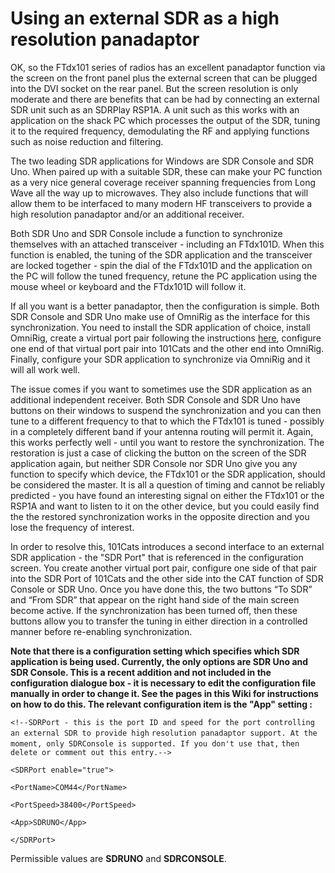# Using an external SDR as a high resolution panadaptor

OK, so the FTdx101 series of radios has an excellent panadaptor function via the screen on the front panel plus the external screen that can be plugged into the DVI socket on the rear panel. But the screen resolution is only moderate and there are benefits that can be had by connecting an external SDR unit such as an SDRPlay RSP1A. A unit such as this works with an application on the shack PC which processes the output of the SDR, tuning it to the required frequency, demodulating the RF and applying functions such as noise reduction and filtering.

The two leading SDR applications for Windows are SDR Console and SDR Uno. When paired up with a suitable SDR, these can make your PC function as a very nice general coverage receiver spanning frequencies from Long Wave all the way up to microwaves. They also include functions that will allow them to be interfaced to many modern HF transceivers to provide a high resolution panadaptor and/or an additional receiver. 

Both SDR Uno and SDR Console include a function to synchronize themselves with an attached transceiver - including an FTdx101D. When this function is enabled, the tuning of the SDR application and the transceiver are locked together - spin the dial of the FTdx101D and the application on the PC will follow the tuned frequency, retune the PC application using the mouse wheel or keyboard and the FTdx101D will follow it. 

If all you want is a better panadaptor, then the configuration is simple. Both SDR Console and SDR Uno make use of OmniRig as the interface for this synchronization. You need to install the SDR application of choice, install OmniRig, create a virtual port pair following the instructions [here](https://github.com/martinbradford/101Cats/wiki/Integrating-with-third%E2%80%90party-applications.), configure one end of that virtual port pair into 101Cats and the other end into OmniRig. Finally, configure your SDR application to synchronize via OmniRig and it will all work well.

The issue comes if you want to sometimes use the SDR application as an additional independent receiver. Both SDR Console and SDR Uno have buttons on their windows to suspend the synchronization and you can then tune to a different frequency to that to which the FTdx101 is tuned - possibly in a completely different band if your antenna routing will permit it. Again, this works perfectly well - until you want to restore the synchronization. The restoration is just a case of clicking the button on the screen of the SDR application again, but neither SDR Console nor SDR Uno give you any function to specify which device, the FTdx101 or the SDR application, should be considered the master. It is all a question of timing and cannot be reliably predicted - you have found an interesting signal on either the FTdx101 or the RSP1A and want to listen to it on the other device, but you could easily find the the restored synchronization works in the opposite direction and you lose the frequency of interest.

In order to resolve this, 101Cats introduces a second interface to an external SDR application - the "SDR Port" that is referenced in the configuration screen. You create another virtual port pair, configure one side of that pair into the SDR Port of 101Cats and the other side into the CAT function of SDR Console or SDR Uno. Once you have done this, the two buttons “To SDR” and “From SDR” that appear on the right hand side of the main screen become active. If the synchronization has been turned off, then these buttons allow you to transfer the tuning in either direction in a controlled manner before re-enabling synchronization.
 
**Note that there is a configuration setting which specifies which SDR application is being used. Currently, the only options are SDR Uno and SDR Console. This is a recent addition and not included in the configuration dialogue box - it is necessary to edit the configuration file manually in order to change it. See the pages in this Wiki for instructions on how to do this. The relevant configuration item is the "App" setting \:**

`<!--SDRPort - this is the port ID and speed for the port controlling an external SDR to provide high`
		`resolution panadaptor support. At the moment, only SDRConsole is supported. If you don't use that,`
		`then delete or comment out this entry.-->`

`<SDRPort enable="true">`

  `<PortName>COM44</PortName>`

  `<PortSpeed>38400</PortSpeed>`

  `<App>SDRUNO</App>`

`</SDRPort>`

Permissible values are **SDRUNO** and **SDRCONSOLE**.